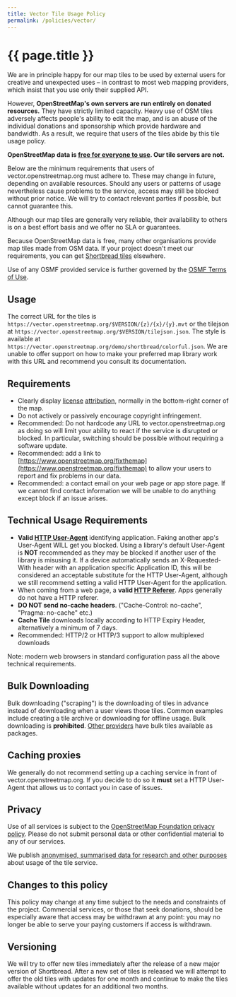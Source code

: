 ```yaml
---
title: Vector Tile Usage Policy
permalink: /policies/vector/
---
```


# {{ page.title }}

We are in principle happy for our map tiles to be used by external users for creative and unexpected uses – in contrast to most web mapping providers, which insist that you use only their supplied API.

However, **OpenStreetMap's own servers are run entirely on donated resources.** They have strictly limited capacity. Heavy use of OSM tiles adversely affects people's ability to edit the map, and is an abuse of the individual donations and sponsorship which provide hardware and bandwidth. As a result, we require that users of the tiles abide by this tile usage policy.

**OpenStreetMap data is [free for everyone to use](https://wiki.openstreetmap.org/wiki/OpenStreetMap_License). Our tile servers are not.**

Below are the minimum requirements that users of vector.openstreetmap.org must adhere to. These may change in future, depending on available resources. Should any users or patterns of usage nevertheless cause problems to the service, access may still be blocked without prior notice. We will try to contact relevant parties if possible, but cannot guarantee this.

Although our map tiles are generally very reliable, their availability to others is on a best effort basis and we offer no SLA or guarantees.

Because OpenStreetMap data is free, many other organisations provide map tiles made from OSM data. If your project doesn't meet our requirements, you can get [Shortbread tiles](https://shortbread-tiles.org/) elsewhere.

Use of any OSMF provided service is further governed by the [OSMF Terms of Use](https://wiki.osmfoundation.org/wiki/Terms_of_Use).

## Usage

The correct URL for the tiles is `https://vector.openstreetmap.org/$VERSION/{z}/{x}/{y}.mvt` or the tilejson at `https://vector.openstreetmap.org/$VERSION/tilejson.json`. The style is available at `https://vector.openstreetmap.org/demo/shortbread/colorful.json`. We are unable to offer support on how to make your preferred map library work with this URL and recommend you consult its documentation.

## Requirements

* Clearly display [license](https://wiki.openstreetmap.org/wiki/License) [attribution](https://wiki.osmfoundation.org/wiki/Licence/Attribution_Guidelines), normally in the bottom-right corner of the map.
* Do not actively or passively encourage copyright infringement.
* Recommended: Do not hardcode any URL to vector.openstreetmap.org as doing so will limit your ability to react if the service is disrupted or blocked. In particular, switching should be possible without requiring a software update.
* Recommended: add a link to [https://www.openstreetmap.org/fixthemap](https://www.openstreetmap.org/fixthemap) to allow your users to report and fix problems in our data.
* Recommended: a contact email on your web page or app store page. If we cannot find contact information we will be unable to do anything except block if an issue arises.

## Technical Usage Requirements

* **Valid [HTTP User-Agent](https://developer.mozilla.org/en-US/docs/Web/HTTP/Headers/User-Agent)** identifying application. Faking another app's User-Agent WILL get you blocked. Using a library's default User-Agent is **NOT** recommended as they may be blocked if another user of the library is misusing it. If a device automatically sends an X-Requested-With header with an application specific Application ID, this will be considered an acceptable substitute for the HTTP User-Agent, although we still recommend setting a valid HTTP User-Agent for the application.
* When coming from a web page, a **valid [HTTP Referer](https://developer.mozilla.org/en-US/docs/Web/HTTP/Headers/Referer)**. Apps generally do not have a HTTP referer.
* **DO NOT send no-cache headers**. ("Cache-Control: no-cache", "Pragma: no-cache" etc.)
* **Cache Tile** downloads locally according to HTTP Expiry Header, alternatively a minimum of 7 days.
* Recommended: HTTP/2 or HTTP/3 support to allow multiplexed downloads

Note: modern web browsers in standard configuration pass all the above technical requirements.

## Bulk Downloading

Bulk downloading ("scraping") is the downloading of tiles in advance instead of downloading when a user views those tiles. Common examples include creating a tile archive or downloading for offline usage. Bulk downloading is **prohibited**. [Other providers](https://shortbread-tiles.org/download/) have bulk tiles available as packages.

## Caching proxies

We generally do not recommend setting up a caching service in front of vector.openstreetmap.org. If you decide to do so it **must** set a HTTP User-Agent that allows us to contact you in case of issues.

## Privacy

Use of all services is subject to the [OpenStreetMap Foundation privacy policy](http://wiki.osmfoundation.org/wiki/Privacy_Policy). Please do not submit personal data or other confidential material to any of our services.

We publish [anonymised, summarised data for research and other purposes](https://wiki.osmfoundation.org/wiki/Privacy_Policy#Data_we_receive_automatically) about usage of the tile service.

## Changes to this policy

This policy may change at any time subject to the needs and constraints of the project. Commercial services, or those that seek donations, should be especially aware that access may be withdrawn at any point: you may no longer be able to serve your paying customers if access is withdrawn.

## Versioning

We will try to offer new tiles immediately after the release of a new major version of Shortbread. After a new set of tiles is released we will attempt to offer the old tiles with updates for one month and continue to make the tiles available without updates for an additional two months.

